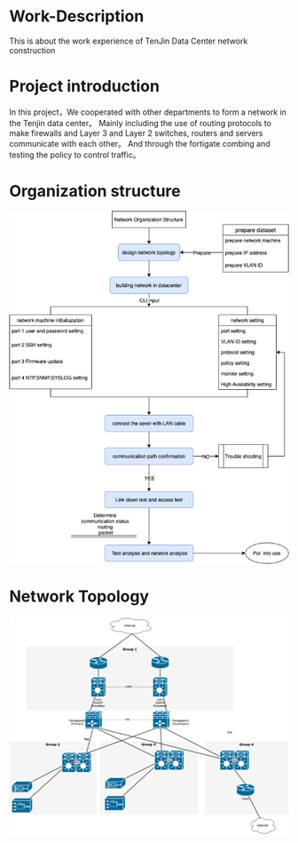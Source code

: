 # Work-Description
This is about the work experience of TenJin Data Center network construction

# Project introduction
In this project，We cooperated with other departments to form a network in the Tenjin data center。
Mainly including the use of routing protocols to make firewalls and Layer 3 and Layer 2 switches, routers and servers communicate with each other。
And through the fortigate combing and testing the policy to control traffic。

# Organization structure
![image](https://github.com/changwei7/Work-Description/blob/main/network%20organization%20structure.png)


# Network Topology
![image](https://github.com/changwei7/Work-Description/blob/main/Network%20Topology.png)

